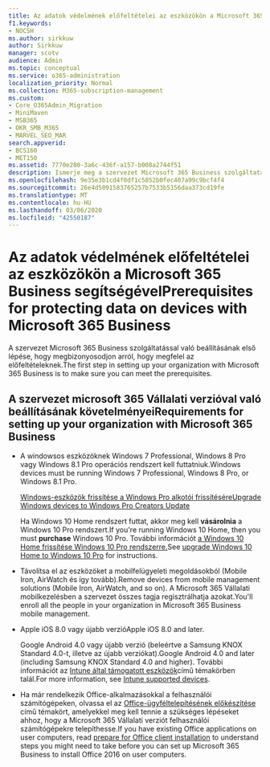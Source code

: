 ```yaml
---
title: Az adatok védelmének előfeltételei az eszközökön a Microsoft 365 Business segítségével
f1.keywords:
- NOCSH
ms.author: sirkkuw
author: Sirkkuw
manager: scotv
audience: Admin
ms.topic: conceptual
ms.service: o365-administration
localization_priority: Normal
ms.collection: M365-subscription-management
ms.custom:
- Core_O365Admin_Migration
- MiniMaven
- MSB365
- OKR_SMB_M365
- MARVEL_SEO_MAR
search.appverid:
- BCS160
- MET150
ms.assetid: 7770e280-3a6c-436f-a157-b008a2744f51
description: Ismerje meg a szervezet Microsoft 365 Business szolgáltatással való beállításának követelményeit, valamint a munkahelyi adatok védelmét a felhasználók eszközein.
ms.openlocfilehash: 9e35e3b1cd4f0df1c5852b0fec407a99c9bcf4f4
ms.sourcegitcommit: 26e4d5091583765257b7533b5156daa373cd19fe
ms.translationtype: MT
ms.contentlocale: hu-HU
ms.lasthandoff: 03/06/2020
ms.locfileid: "42550187"
---
```

# <a name="prerequisites-for-protecting-data-on-devices-with-microsoft-365-business"></a><span data-ttu-id="bb88a-103">Az adatok védelmének előfeltételei az eszközökön a Microsoft 365 Business segítségével</span><span class="sxs-lookup"><span data-stu-id="bb88a-103">Prerequisites for protecting data on devices with Microsoft 365 Business</span></span>

<span data-ttu-id="bb88a-104">A szervezet Microsoft 365 Business szolgáltatással való beállításának első lépése, hogy megbizonyosodjon arról, hogy megfelel az előfeltételeknek.</span><span class="sxs-lookup"><span data-stu-id="bb88a-104">The first step in setting up your organization with Microsoft 365 Business is to make sure you can meet the prerequisites.</span></span>
  
## <a name="requirements-for-setting-up-your-organization-with-microsoft-365-business"></a><span data-ttu-id="bb88a-105">A szervezet microsoft 365 Vállalati verzióval való beállításának követelményei</span><span class="sxs-lookup"><span data-stu-id="bb88a-105">Requirements for setting up your organization with Microsoft 365 Business</span></span>

- <span data-ttu-id="bb88a-106">A windowsos eszközöknek Windows 7 Professional, Windows 8 Pro vagy Windows 8.1 Pro operációs rendszert kell futtatniuk.</span><span class="sxs-lookup"><span data-stu-id="bb88a-106">Windows devices must be running Windows 7 Professional, Windows 8 Pro, or Windows 8.1 Pro.</span></span>
    
    [<span data-ttu-id="bb88a-107">Windows-eszközök frissítése a Windows Pro alkotói frissítésére</span><span class="sxs-lookup"><span data-stu-id="bb88a-107">Upgrade Windows devices to Windows Pro Creators Update</span></span>](upgrade-to-windows-pro-creators-update.md)
    
    <span data-ttu-id="bb88a-108">Ha Windows 10 Home rendszert futtat, akkor meg kell **vásárolnia** a Windows 10 Pro rendszert.</span><span class="sxs-lookup"><span data-stu-id="bb88a-108">If you're running Windows 10 Home, then you must **purchase** Windows  10 Pro.</span></span> <span data-ttu-id="bb88a-109">További információt [a Windows 10 Home frissítése Windows 10 Pro rendszerre.](https://support.office.com/article/0aee10c1-4d34-43ee-a325-579c6c2df90e?ui=en-US&rs=en-US&ad=US)</span><span class="sxs-lookup"><span data-stu-id="bb88a-109">See [upgrade Windows 10 Home to Windows 10 Pro](https://support.office.com/article/0aee10c1-4d34-43ee-a325-579c6c2df90e?ui=en-US&rs=en-US&ad=US) for instructions.</span></span> 
    
- <span data-ttu-id="bb88a-110">Távolítsa el az eszközöket a mobilfelügyeleti megoldásokból (Mobile Iron, AirWatch és így tovább).</span><span class="sxs-lookup"><span data-stu-id="bb88a-110">Remove devices from mobile management solutions (Mobile Iron, AirWatch, and so on).</span></span> <span data-ttu-id="bb88a-111">A Microsoft 365 Vállalati mobilkezelésben a szervezet összes tagja regisztrálhatja azokat.</span><span class="sxs-lookup"><span data-stu-id="bb88a-111">You'll enroll all the people in your organization in Microsoft 365 Business mobile management.</span></span>
    
- <span data-ttu-id="bb88a-112">Apple iOS 8.0 vagy újabb verzió</span><span class="sxs-lookup"><span data-stu-id="bb88a-112">Apple iOS 8.0 and later.</span></span>
    
    <span data-ttu-id="bb88a-113">Google Android 4.0 vagy újabb verzió (beleértve a Samsung KNOX Standard 4.0-t, illetve az újabb verziókat).</span><span class="sxs-lookup"><span data-stu-id="bb88a-113">Google Android 4.0 and later (including Samsung KNOX Standard 4.0 and higher).</span></span> <span data-ttu-id="bb88a-114">További információt az [Intune által támogatott eszközök](https://go.microsoft.com/fwlink/p/?linkid=852307)című témakörben talál.</span><span class="sxs-lookup"><span data-stu-id="bb88a-114">For more information, see [Intune supported devices](https://go.microsoft.com/fwlink/p/?linkid=852307).</span></span>
    
- <span data-ttu-id="bb88a-115">Ha már rendelkezik Office-alkalmazásokkal a felhasználói számítógépeken, olvassa el az [Office-ügyféltelepítésének előkészítése](prepare-for-office-client-deployment.md) című témakört, amelyekkel meg kell tennie a szükséges lépéseket ahhoz, hogy a Microsoft 365 Vállalati verziót felhasználói számítógépekre telepíthesse.</span><span class="sxs-lookup"><span data-stu-id="bb88a-115">If you have existing Office applications on user computers, read [prepare for Office client installation](prepare-for-office-client-deployment.md) to understand steps you might need to take before you can set up Microsoft 365 Business to install Office 2016 on user computers.</span></span> 
